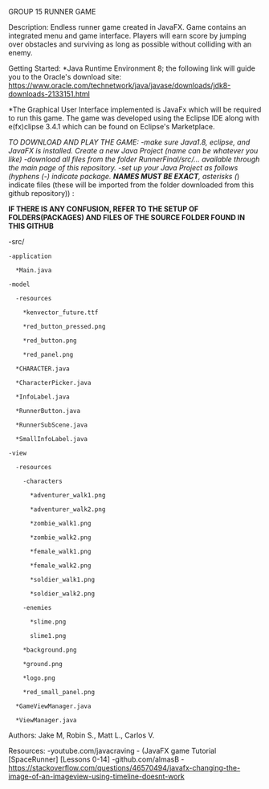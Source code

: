 GROUP 15 RUNNER GAME 

Description: Endless runner game created in JavaFX. Game contains an integrated menu and game interface. Players will earn score by jumping over obstacles and surviving as long as possible without colliding with an enemy. 

Getting Started:
*Java Runtime Environment 8; the following link will guide you to the Oracle's download site:
  https://www.oracle.com/technetwork/java/javase/downloads/jdk8-downloads-2133151.html 

*The Graphical User Interface implemented is JavaFx which will be required to run this game. The game was developed using the Eclipse IDE along with e(fx)clipse 3.4.1 which can be found on Eclipse's Marketplace.

*TO DOWNLOAD AND PLAY THE GAME: 
-make sure Java1.8, eclipse, and JavaFX is installed. Create a new Java Project (name can be whatever you like)
-download all files from the folder RunnerFinal/src/... available through the main page of this repository.
-set up your Java Project as follows (hyphens (-) indicate package. **NAMES MUST BE EXACT**, asterisks (*) indicate files (these will be imported from the folder downloaded from this github repository)) :

**IF THERE IS ANY CONFUSION, REFER TO THE SETUP OF FOLDERS(PACKAGES) AND FILES OF THE SOURCE FOLDER FOUND IN THIS GITHUB**



  -src/
  
    -application
    
      *Main.java
      
    -model
    
      -resources
      
        *kenvector_future.ttf
        
        *red_button_pressed.png
        
        *red_button.png
        
        *red_panel.png
        
      *CHARACTER.java
      
      *CharacterPicker.java
      
      *InfoLabel.java
      
      *RunnerButton.java
      
      *RunnerSubScene.java
      
      *SmallInfoLabel.java
      
    -view
    
      -resources
      
        -characters
        
          *adventurer_walk1.png
          
          *adventurer_walk2.png
          
          *zombie_walk1.png
          
          *zombie_walk2.png
          
          *female_walk1.png
          
          *female_walk2.png
          
          *soldier_walk1.png
          
          *soldier_walk2.png
          
        -enemies
        
          *slime.png
          
          slime1.png
          
        *background.png
        
        *ground.png
        
        *logo.png
        
        *red_small_panel.png
        
      *GameViewManager.java
      
      *ViewManager.java
    

Authors: Jake M, Robin S., Matt L., Carlos V.

Resources:
-youtube.com/javacraving - (JavaFX game Tutorial [SpaceRunner] [Lessons 0-14] 
-github.com/almasB
-https://stackoverflow.com/questions/46570494/javafx-changing-the-image-of-an-imageview-using-timeline-doesnt-work

